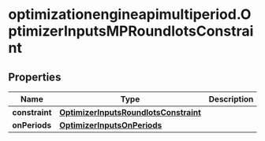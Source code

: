 # optimizationengineapimultiperiod.OptimizerInputsMPRoundlotsConstraint

## Properties

Name | Type | Description | Notes
------------ | ------------- | ------------- | -------------
**constraint** | [**OptimizerInputsRoundlotsConstraint**](OptimizerInputsRoundlotsConstraint.md) |  | [optional] 
**onPeriods** | [**OptimizerInputsOnPeriods**](OptimizerInputsOnPeriods.md) |  | [optional] 


